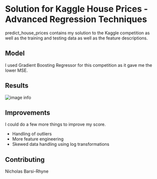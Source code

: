 # Solution for Kaggle House Prices - Advanced Regression Techniques

predict_house_prices contains my solution to the Kaggle competition as well as the training and testing data as well as the feature descriptions.

## Model

I used Gradient Boosting Regressor for this competition as it gave me the lower MSE.

## Results

![image info](<img width="1123" alt="Screenshot 2024-01-11 at 4 59 11 PM" src="https://github.com/mrplooply/predict_house_prices/assets/69368093/bcc824cd-9d48-4fef-bf4b-6eeed968d747">
)

## Improvements

I could do a few more things to improve my score.

- Handling of outliers
- More feature engineering
- Skewed data handling using log transformations

## Contributing

Nicholas Barsi-Rhyne
